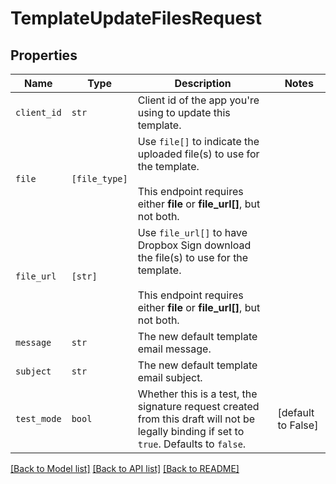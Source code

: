 # TemplateUpdateFilesRequest



## Properties

| Name | Type | Description | Notes |
| ---- | ---- | ----------- | ----- |
| `client_id` | ```str``` |  Client id of the app you&#39;re using to update this template.  |  |
| `file` | ```[file_type]``` |  Use `file[]` to indicate the uploaded file(s) to use for the template.<br><br>This endpoint requires either **file** or **file_url[]**, but not both.  |  |
| `file_url` | ```[str]``` |  Use `file_url[]` to have Dropbox Sign download the file(s) to use for the template.<br><br>This endpoint requires either **file** or **file_url[]**, but not both.  |  |
| `message` | ```str``` |  The new default template email message.  |  |
| `subject` | ```str``` |  The new default template email subject.  |  |
| `test_mode` | ```bool``` |  Whether this is a test, the signature request created from this draft will not be legally binding if set to `true`. Defaults to `false`.  |  [default to False] |


[[Back to Model list]](../README.md#documentation-for-models) [[Back to API list]](../README.md#documentation-for-api-endpoints) [[Back to README]](../README.md)



